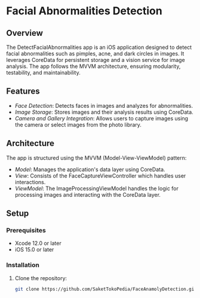 # Facial Abnormalities Detection

## Overview

The DetectFacialAbnormalities app is an iOS application designed to detect facial abnormalities such as pimples, acne, and dark circles in images. It leverages CoreData for persistent storage and a vision service for image analysis. The app follows the MVVM architecture, ensuring modularity, testability, and maintainability.

## Features

- *Face Detection*: Detects faces in images and analyzes for abnormalities.
- *Image Storage*: Stores images and their analysis results using CoreData.
- *Camera and Gallery Integration*: Allows users to capture images using the camera or select images from the photo library.

## Architecture

The app is structured using the MVVM (Model-View-ViewModel) pattern:

- *Model*: Manages the application's data layer using CoreData.
- *View*: Consists of the FaceCaptureViewController which handles user interactions.
- *ViewModel*: The ImageProcessingViewModel handles the logic for processing images and interacting with the CoreData layer.

## Setup

### Prerequisites

- Xcode 12.0 or later
- iOS 15.0 or later

### Installation

1. Clone the repository:

   ```bash
   git clone https://github.com/SaketTokoPedia/FaceAnamolyDetection.git

